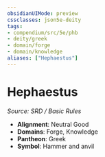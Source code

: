 ```yaml
---
obsidianUIMode: preview
cssclasses: json5e-deity
tags:
- compendium/src/5e/phb
- deity/greek
- domain/forge
- domain/knowledge
aliases: ["Hephaestus"]
---
```

# Hephaestus
*Source: SRD / Basic Rules* 

- **Alignment**: Neutral Good
- **Domains**: Forge, Knowledge
- **Pantheon**: Greek
- **Symbol**: Hammer and anvil